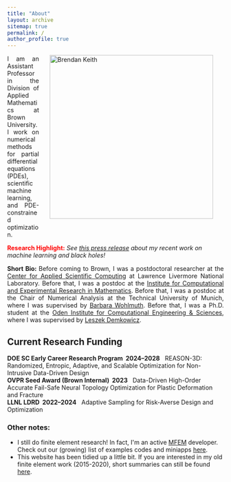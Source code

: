 ```yaml
---
title: "About"
layout: archive
sitemap: true
permalink: /
author_profile: true
---
```


<img src="/assets/images/bren096.jpg" width="380px" alt="Brendan Keith" align="right" style="display:block;margin-bottom:25px;margin-left:auto;margin-right:auto;padding-left: 25px;padding-right: 25px;" z-index="1" />
<p style="text-align: justify">
I am an Assistant Professor in the Division of Applied Mathematics at Brown University.
I work on numerical methods for partial differential equations (PDEs), scientific machine learning, and PDE-constrained optimization.
</p>

<!-- <span style="color:red">**Now Hiring:**</span>
*I am seeking to hire a number of <a href="https://www.mathjobs.org/jobs/list/20345">postdocs</a> to join my group this academic Fall.* -->

<span style="color:red">**Research Highlight:**</span>
*See <a href="https://www.llnl.gov/news/llnl-led-team-uses-machine-learning-derive-black-hole-motion-gravitational-waves">this press release</a> about my recent work on machine learning and black holes!*

<p style="text-align: justify">
<b> Short Bio: </b> Before coming to Brown, I was a postdoctoral researcher at the <a href="https://computing.llnl.gov/casc">Center for Applied Scientific Computing</a> at Lawrence Livermore National Laboratory.
<!-- where I am leading a three-year research project on PDE-constrained stochastic optimization methods for risk-averse engineering design. -->
Before that, I was a postdoc at the <a href="https://icerm.brown.edu/">Institute for Computational and Experimental Research in Mathematics</a>.
Before that, I was a postdoc at the Chair of Numerical Analysis at the Technical University of Munich, where I was supervised by <a href="http://www.professoren.tum.de/en/wohlmuth-barbara/">Barbara Wohlmuth</a>.
Before that, I was a Ph.D. student at the <a href="https://www.oden.utexas.edu/">Oden Institute for Computational Engineering & Sciences</a>, where I was supervised by <a href="https://users.oden.utexas.edu/~leszek/">Leszek Demkowicz</a>.
</p>


## Current Research Funding
**DOE SC Early Career Research Program&nbsp;&nbsp;2024&ndash;2028**&nbsp;&nbsp; REASON-3D: Randomized, Entropic, Adaptive, and Scalable Optimization for Non-Intrusive Data-Driven Design
\
**OVPR Seed Award (Brown Internal)&nbsp;&nbsp;2023**&nbsp;&nbsp; Data-Driven High-Order Accurate Fail-Safe Neural Topology Optimization for Plastic Deformation and Fracture
\
**LLNL LDRD&nbsp;&nbsp;2022&ndash;2024**&nbsp;&nbsp; Adaptive Sampling for Risk-Averse Design and Optimization
<!-- (PI, *$450,000/year*) -->


### Other notes:
- I still do finite element research! In fact, I'm an active [MFEM](https://mfem.org/) developer. Check out our (growing) list of examples codes and miniapps [here](https://mfem.org/examples/).
- This website has been tidied up a little bit. If you are interested in my old finite element work (2015-2020), short summaries can still be found [here](/research/).